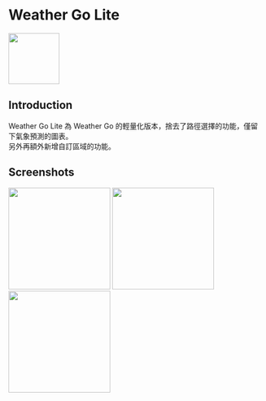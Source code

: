  Weather Go Lite
===============================

<img src="https://i.imgur.com/sd2pFS4.png" width="100">

Introduction
---

Weather Go Lite 為 Weather Go 的輕量化版本，捨去了路徑選擇的功能，僅留下氣象預測的圖表。
</br>
另外再額外新增自訂區域的功能。

Screenshots
---

 <img src="https://i.imgur.com/ngXDiNm.png" width="200"> <img src="https://i.imgur.com/b7JTQjN.png" width="200"> <img src="https://i.imgur.com/CSmh0Tn.png" width="200">
